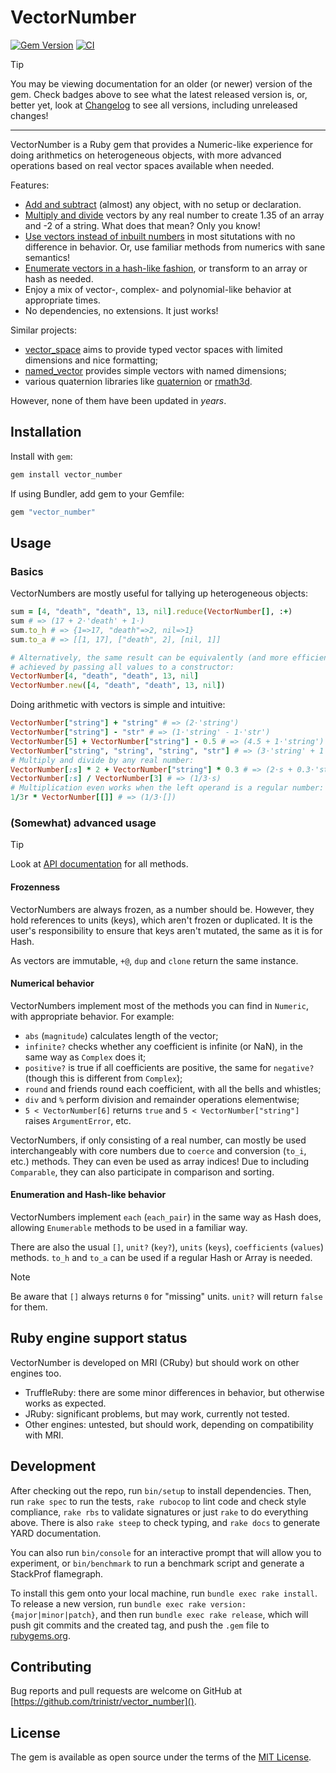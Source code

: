 # VectorNumber

[![Gem Version](https://badge.fury.io/rb/vector_number.svg?icon=si%3Arubygems)](https://rubygems.org/gems/vector_number)
[![CI](https://github.com/trinistr/vector_number/actions/workflows/CI.yaml/badge.svg)](https://github.com/trinistr/vector_number/actions/workflows/CI.yaml)

> [!TIP]
> You may be viewing documentation for an older (or newer) version of the gem. Check badges above to see what the latest released version is, or, better yet, look at [Changelog](https://github.com/trinistr/vector_number/blob/main/CHANGELOG.md) to see all versions, including unreleased changes!

***

VectorNumber is a Ruby gem that provides a Numeric-like experience for doing arithmetics on heterogeneous objects, with more advanced operations based on real vector spaces available when needed.

Features:
- [Add and subtract](#basics) (almost) any object, with no setup or declaration.
- [Multiply and divide](#basics) vectors by any real number to create 1.35 of an array and -2 of a string. What does that mean? Only you know!
- [Use vectors instead of inbuilt numbers](#numerical-behavior) in most situtations with no difference in behavior. Or, use familiar methods from numerics with sane semantics!
- [Enumerate vectors in a hash-like fashion](#enumeration-and-hash-like-behavior), or transform to an array or hash as needed.
- Enjoy a mix of vector-, complex- and polynomial-like behavior at appropriate times.
- No dependencies, no extensions. It just works!

Similar projects:
- [vector_space](https://github.com/tomstuart/vector_space) aims to provide typed vector spaces with limited dimensions and nice formatting;
- [named_vector](https://rubygems.org/gems/named_vector) provides simple vectors with named dimensions;
- various quaternion libraries like [quaternion](https://github.com/tanahiro/quaternion) or [rmath3d](https://github.com/vaiorabbit/rmath3d).

However, none of them have been updated in *years*.

## Installation

Install with `gem`:
```sh
gem install vector_number
```

If using Bundler, add gem to your Gemfile:
```ruby
gem "vector_number"
```

## Usage

### Basics

VectorNumbers are mostly useful for tallying up heterogeneous objects:
```ruby
sum = [4, "death", "death", 13, nil].reduce(VectorNumber[], :+)
sum # => (17 + 2⋅'death' + 1⋅)
sum.to_h # => {1=>17, "death"=>2, nil=>1}
sum.to_a # => [[1, 17], ["death", 2], [nil, 1]]

# Alternatively, the same result can be equivalently (and more efficiently)
# achieved by passing all values to a constructor:
VectorNumber[4, "death", "death", 13, nil]
VectorNumber.new([4, "death", "death", 13, nil])
```

Doing arithmetic with vectors is simple and intuitive:
```ruby
VectorNumber["string"] + "string" # => (2⋅'string')
VectorNumber["string"] - "str" # => (1⋅'string' - 1⋅'str')
VectorNumber[5] + VectorNumber["string"] - 0.5 # => (4.5 + 1⋅'string')
VectorNumber["string", "string", "string", "str"] # => (3⋅'string' + 1⋅'str')
# Multiply and divide by any real number:
VectorNumber[:s] * 2 + VectorNumber["string"] * 0.3 # => (2⋅s + 0.3⋅'string')
VectorNumber[:s] / VectorNumber[3] # => (1/3⋅s)
# Multiplication even works when the left operand is a regular number:
1/3r * VectorNumber[[]] # => (1/3⋅[])
```

### (Somewhat) advanced usage

> [!TIP]
> Look at [API documentation](https://rubydoc.info/gems/vector_number) for all methods.

#### Frozenness
VectorNumbers are always frozen, as a number should be. However, they hold references to units (keys), which aren't frozen or duplicated. It is the user's responsibility to ensure that keys aren't mutated, the same as it is for Hash.

As vectors are immutable, `+@`, `dup` and `clone` return the same instance.

#### Numerical behavior
VectorNumbers implement most of the methods you can find in `Numeric`, with appropriate behavior. For example:
- `abs` (`magnitude`) calculates length of the vector;
- `infinite?` checks whether any coefficient is infinite (or NaN), in the same way as `Complex` does it;
- `positive?` is true if all coefficients are positive, the same for `negative?` (though this is different from `Complex`);
- `round` and friends round each coefficient, with all the bells and whistles;
- `div` and `%` perform division and remainder operations elementwise;
- `5 < VectorNumber[6]` returns `true` and `5 < VectorNumber["string"]` raises `ArgumentError`, etc.

VectorNumbers, if only consisting of a real number, can mostly be used interchangeably with core numbers due to `coerce` and conversion (`to_i`, etc.) methods. They can even be used as array indices! Due to including `Comparable`, they can also participate in comparison and sorting.

#### Enumeration and Hash-like behavior
VectorNumbers implement `each` (`each_pair`) in the same way as Hash does, allowing `Enumerable` methods to be used in a familiar way.

There are also the usual `[]`, `unit?` (`key?`), `units` (`keys`), `coefficients` (`values`) methods. `to_h` and `to_a` can be used if a regular Hash or Array is needed.

> [!NOTE]
> Be aware that `[]` always returns `0` for "missing" units. `unit?` will return `false` for them.

## Ruby engine support status

VectorNumber is developed on MRI (CRuby) but should work on other engines too.
- TruffleRuby: there are some minor differences in behavior, but otherwise works as expected.
- JRuby: significant problems, but may work, currently not tested.
- Other engines: untested, but should work, depending on compatibility with MRI.

## Development

After checking out the repo, run `bin/setup` to install dependencies. Then, run `rake spec` to run the tests, `rake rubocop` to lint code and check style compliance, `rake rbs` to validate signatures or just `rake` to do everything above. There is also `rake steep` to check typing, and `rake docs` to generate YARD documentation.

You can also run `bin/console` for an interactive prompt that will allow you to experiment, or `bin/benchmark` to run a benchmark script and generate a StackProf flamegraph.

To install this gem onto your local machine, run `bundle exec rake install`. To release a new version, run `bundle exec rake version:{major|minor|patch}`, and then run `bundle exec rake release`, which will push git commits and the created tag, and push the `.gem` file to [rubygems.org](https://rubygems.org).

## Contributing

Bug reports and pull requests are welcome on GitHub at [https://github.com/trinistr/vector_number]().

## License

The gem is available as open source under the terms of the [MIT License](https://opensource.org/licenses/MIT).
